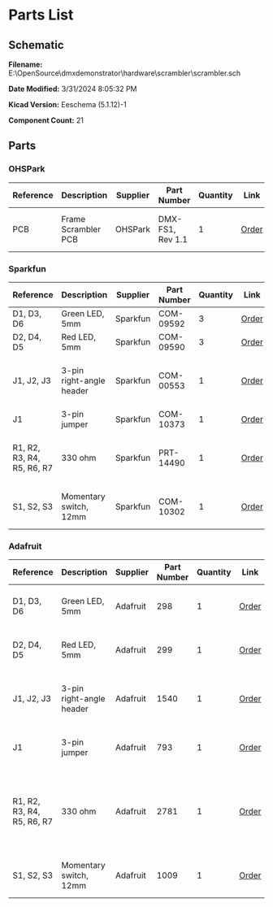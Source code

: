 
# Parts List

## Schematic

**Filename:** E:\OpenSource\dmxdemonstrator\hardware\scrambler\scrambler.sch

**Date Modified:** 3/31/2024 8:05:32 PM

**Kicad Version:** Eeschema (5.1.12)-1

**Component Count:** 21

## Parts


### OHSPark

Reference|Description|Supplier|Part Number|Quantity|Link|Notes
---------|-----------|--------|-----------|--------|----|-----
PCB|Frame Scrambler PCB|OHSPark|DMX-FS1, Rev 1.1|1|[Order](https://oshpark.com/shared_projects/A815QTi9)|pack of 3, 2 not used
<!--PARTROW-->

### Sparkfun

Reference|Description|Supplier|Part Number|Quantity|Link|Notes
---------|-----------|--------|-----------|--------|----|-----
D1, D3, D6|Green LED, 5mm|Sparkfun|COM-09592|3|[Order](https://www.sparkfun.com/products/9592)|
D2, D4, D5|Red LED, 5mm|Sparkfun|COM-09590|3|[Order](https://www.sparkfun.com/products/9590)|
J1, J2, J3|3-pin right-angle header|Sparkfun|COM-00553|1|[Order](https://www.sparkfun.com/products/553)|pack of 13, 10 not used
J1|3-pin jumper|Sparkfun|COM-10373|1|[Order](https://www.sparkfun.com/products/10373)|
R1, R2, R3, R4, R5, R6, R7|330 ohm|Sparkfun|PRT-14490|1|[Order](https://www.sparkfun.com/products/14490)|pack of 20, 13 not used
S1, S2, S3|Momentary switch, 12mm|Sparkfun|COM-10302|1|[Order](https://www.sparkfun.com/products/10302)|pack of 12, 9 not used
<!--PARTROW-->

### Adafruit

Reference|Description|Supplier|Part Number|Quantity|Link|Notes
---------|-----------|--------|-----------|--------|----|-----
D1, D3, D6|Green LED, 5mm|Adafruit|298|1|[Order](https://www.adafruit.com/product/298)|pack of 25, 22 not used
D2, D4, D5|Red LED, 5mm|Adafruit|299|1|[Order](https://www.adafruit.com/product/299)|pack of 25, 22 not used
J1, J2, J3|3-pin right-angle header|Adafruit|1540|1|[Order](https://www.adafruit.com/product/1540)|pack of 120, 117 not used
J1|3-pin jumper|Adafruit|793|1|[Order](https://www.adafruit.com/product/793)|pack of 39, 38 not used
R1, R2, R3, R4, R5, R6, R7|330 ohm|Adafruit|2781|1|[Order](https://www.adafruit.com/product/2781)|use 470 ohm instead, pack of 25, 18 not used
S1, S2, S3|Momentary switch, 12mm|Adafruit|1009|1|[Order](https://www.adafruit.com/product/1009)|pack of 15, 12 not used
<!--PARTROW-->
<!--VENDORLIST-->

